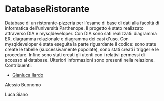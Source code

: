 # DatabaseRistorante
Database di un ristorante-pizzeria per l'esame di base di dati alla facoltà di informatica dell'università Parthenope. Il progetto è stato realizzato attraverso DIA e mysqldeveloper.
Con DIA sono sati realizzati: diagramma ER, diagramma relazionale e diagramma dei casi d'uso.
Con mysqldeveloper è stata eseguita la parte riguardante il codice: sono state create le tabelle (successivamente popolate), sono stati creati i trigger e le procedure. Infine sono stati creati gli utenti con i relativi permessi di accesso al database.
Ulteriori informazioni sono presenti nella relazione.
Contribuenti:
- [Gianluca Ilardo](https://github.com/gianlucailardo)

Alessio Buonomo

Luca Siano
